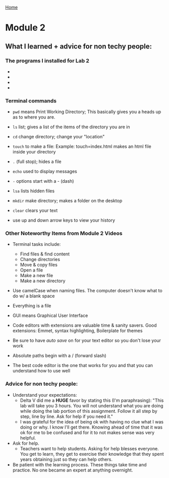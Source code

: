 [Home](https://jennjoyce.github.io/learning-journal/)

# Module 2 
## What I learned + advice for non techy people:

### The programs I installed for Lab 2
-
-
-
-


### Terminal commands 


- `pwd` means Print Working Directory; This basically gives you a heads up as to where you are.
- `ls` list; gives a list of the items of the directory you are in
- `cd` change directory; change your "location"
- `touch` to make a file:  Example: touch=index.html makes an html file inside your directory
- `.` (full stop); hides a file
- `echo` used to display messages
- `-`  options start with a - (dash)
- `lsa` lists hidden files
- `mkdir` make directory; makes a folder on the desktop
- `clear` clears your text

- use up and down arrow keys to view your history


### Other Noteworthy Items from Module 2 Videos
- Terminal tasks include: 
  * Find files & find content
  * Change directories
  * Move & copy files
  * Open a file
  * Make a new file 
  * Make a new directory


- Use camelCase when naming files. The computer doesn't know what to do w/ a blank space
- Everything is a file
- GUI means Graphical User Interface
- Code editors with extensions are valuable time & sanity savers.  Good extensions: Emmet, syntax highlighting, Boilerplate for themes
- Be sure to have *auto save* on for your text editor so you don't lose your work
- Absolute paths begin with a / (forward slash)
- The best code editor is the one that works for you and that you can understand how to use well

### Advice for non techy people:

* Understand your expectations:
  * Delta V did me a **HUGE** favor by stating this (I'm paraphrasing): "This lab will take you 3 hours. You will not understand what you are doing while doing the lab portion of this assignment. Follow it all step by step, line by line. Ask for help if you need it."
  * I was grateful for the idea of being ok with having no clue what I was doing or why.  I know I'll get there. Knowing ahead of time that it was ok for me to be confused and for it to not makes sense was very helpful. 
* Ask for help.  
  * Teachers want to help students.  Asking for help blesses everyone. You get to learn, they get to exercise their knowledge that they spent years obtaining just so they can help others.  
* Be patient with the learning process.  These things take time and practice. No one became an expert at anything overnight.
 
